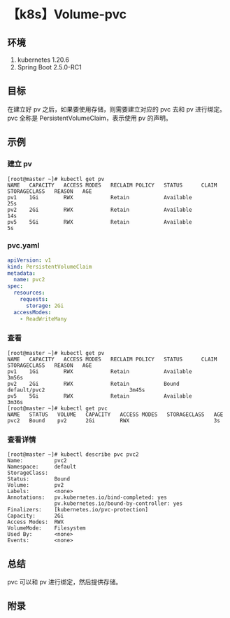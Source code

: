 # 【k8s】Volume-pvc

## 环境

1. kubernetes 1.20.6
2. Spring Boot 2.5.0-RC1

## 目标

在建立好 pv 之后，如果要使用存储，则需要建立对应的 pvc 去和 pv 进行绑定。
pvc 全称是 PersistentVolumeClaim，表示使用 pv 的声明。

## 示例

### 建立 pv

```
[root@master ~]# kubectl get pv
NAME   CAPACITY   ACCESS MODES   RECLAIM POLICY   STATUS      CLAIM   STORAGECLASS   REASON   AGE
pv1    1Gi        RWX            Retain           Available                                   25s
pv2    2Gi        RWX            Retain           Available                                   14s
pv5    5Gi        RWX            Retain           Available                                   5s
```

### pvc.yaml

```yaml
apiVersion: v1
kind: PersistentVolumeClaim
metadata:
  name: pvc2
spec:
  resources:
    requests:
      storage: 2Gi
  accessModes:
    - ReadWriteMany
```

### 查看

```
[root@master ~]# kubectl get pv
NAME   CAPACITY   ACCESS MODES   RECLAIM POLICY   STATUS      CLAIM          STORAGECLASS   REASON   AGE
pv1    1Gi        RWX            Retain           Available                                          3m56s
pv2    2Gi        RWX            Retain           Bound       default/pvc2                           3m45s
pv5    5Gi        RWX            Retain           Available                                          3m36s
[root@master ~]# kubectl get pvc
NAME   STATUS   VOLUME   CAPACITY   ACCESS MODES   STORAGECLASS   AGE
pvc2   Bound    pv2      2Gi        RWX                           3s
```

### 查看详情

```
[root@master ~]# kubectl describe pvc pvc2
Name:          pvc2
Namespace:     default
StorageClass:
Status:        Bound
Volume:        pv2
Labels:        <none>
Annotations:   pv.kubernetes.io/bind-completed: yes
               pv.kubernetes.io/bound-by-controller: yes
Finalizers:    [kubernetes.io/pvc-protection]
Capacity:      2Gi
Access Modes:  RWX
VolumeMode:    Filesystem
Used By:       <none>
Events:        <none>
```

## 总结

pvc 可以和 pv 进行绑定，然后提供存储。

## 附录
